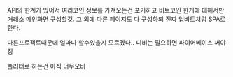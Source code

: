 API의 한계가 있어서 여러코인 정보를 가져오는건 포기하고
비트코인 한개에 대해서만 거래소 메인화면 구성할것.
그 외에 다른 페이지도 다 구성하되 진짜 업비트처럼 SPA로 한다.

다른프로젝트때문에 얼마나 할수있을지 모르겠다..
디비는 필요하면 파이어베이스 써야징

플러터로 하는건 아직 너무오바
